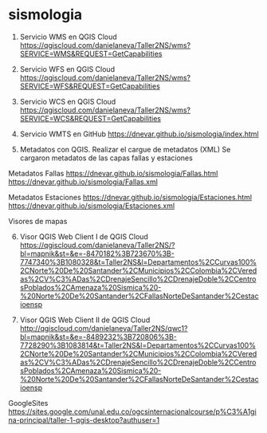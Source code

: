 # sismologia

1. Servicio WMS en QGIS Cloud https://qgiscloud.com/danielaneva/Taller2NS/wms?SERVICE=WMS&REQUEST=GetCapabilities

2. Servicio WFS en QGIS Cloud https://qgiscloud.com/danielaneva/Taller2NS/wms?SERVICE=WFS&REQUEST=GetCapabilities 

3. Servicio WCS en QGIS Cloud https://qgiscloud.com/danielaneva/Taller2NS/wms?SERVICE=WCS&REQUEST=GetCapabilities

4. Servicio WMTS en GitHub https://dnevar.github.io/sismologia/index.html


5. Metadatos con QGIS. Realizar  el cargue de metadatos  (XML)
Se cargaron metadatos de las capas fallas y estaciones

Metadatos Fallas
https://dnevar.github.io/sismologia/Fallas.html
https://dnevar.github.io/sismologia/Fallas.xml

Metadatos Estaciones
https://dnevar.github.io/sismologia/Estaciones.html
https://dnevar.github.io/sismologia/Estaciones.xml

Visores de mapas

6. Visor QGIS Web Client I de QGIS Cloud https://qgiscloud.com/danielaneva/Taller2NS/?bl=mapnik&st=&e=-8470182%3B723670%3B-7747340%3B1080328&t=Taller2NS&l=Departamentos%2CCurvas100%2CNorte%20De%20Santander%2CMunicipios%2CColombia%2CVeredas%2CV%C3%ADas%2CDrenajeSencillo%2CDrenajeDoble%2CCentrosPoblados%2CAmenaza%20Sismica%20-%20Norte%20De%20Santander%2CFallasNorteDeSantander%2Cestacioensp

7. Visor QGIS Web Client II de QGIS Cloud http://qgiscloud.com/danielaneva/Taller2NS/qwc1?bl=mapnik&st=&e=-8489232%3B720806%3B-7728290%3B1083814&t=Taller2NS&l=Departamentos%2CCurvas100%2CNorte%20De%20Santander%2CMunicipios%2CColombia%2CVeredas%2CV%C3%ADas%2CDrenajeSencillo%2CDrenajeDoble%2CCentrosPoblados%2CAmenaza%20Sismica%20-%20Norte%20De%20Santander%2CFallasNorteDeSantander%2Cestacioensp

GoogleSites https://sites.google.com/unal.edu.co/ogcsinternacionalcourse/p%C3%A1gina-principal/taller-1-qgis-desktop?authuser=1





